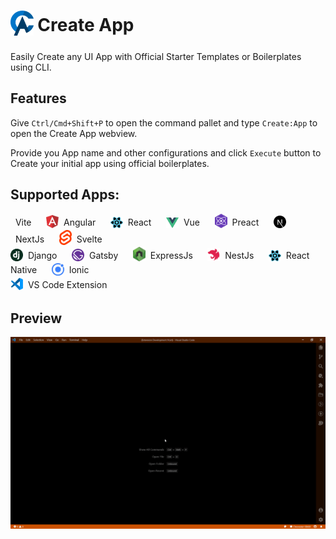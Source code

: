<h1>
  <sub><img src="https://raw.githubusercontent.com/R35007/create-app-support/master/images/ca-logo.png" height="40"></sub> Create App
</h1>

Easily Create any UI App with Official Starter Templates or Boilerplates using CLI.

## Features

Give `Ctrl/Cmd+Shift+P` to open the command pallet and type `Create:App` to open the Create App webview.

Provide you App name and other configurations and click `Execute` button to Create your initial app using official boilerplates.

## Supported Apps:

<span><sub><a href="https://vitejs.dev/"><img src="https://vitejs.dev/logo.svg" alt="" width="20"></a></sub>&nbsp;&nbsp;Vite</span>&nbsp;&nbsp;&nbsp;&nbsp;&nbsp;
<span><sub><a href="https://angular.io/"><img src="https://raw.githubusercontent.com/R35007/create-app-support/master/images/angular.png" alt="" width="20"></a></sub>&nbsp;&nbsp;Angular</span>&nbsp;&nbsp;&nbsp;&nbsp;&nbsp;
<span><sub><a href="https://reactjs.org/"><img src="https://raw.githubusercontent.com/R35007/create-app-support/master/images/react.png" alt="" width="20"></a></sub>&nbsp;&nbsp;React</span>&nbsp;&nbsp;&nbsp;&nbsp;&nbsp;
<span><sub><a href="https://vuejs.org/"><img src="https://raw.githubusercontent.com/R35007/create-app-support/master/images/vue.png" alt="" width="20"></a></sub>&nbsp;&nbsp;Vue</span>&nbsp;&nbsp;&nbsp;&nbsp;&nbsp;
<span><sub><a href="https://preactjs.com/"><img src="https://raw.githubusercontent.com/R35007/create-app-support/master/images/preact.png" alt="" width="20"></a></sub>&nbsp;&nbsp;Preact</span>&nbsp;&nbsp;&nbsp;&nbsp;&nbsp;
<span><sub><a href="https://nextjs.org/"><img src="https://raw.githubusercontent.com/R35007/create-app-support/master/images/nextJs.png" alt="" width="20"></a></sub>&nbsp;&nbsp;NextJs</span>&nbsp;&nbsp;&nbsp;&nbsp;&nbsp;
<span><sub><a href="https://svelte.dev/"><img src="https://raw.githubusercontent.com/R35007/create-app-support/master/images/svelte.png" alt="" width="20"></a></sub>&nbsp;&nbsp;Svelte</span>&nbsp;&nbsp;&nbsp;&nbsp;&nbsp;<br/>
<span><sub><a href="https://www.djangoproject.com/"><img src="https://raw.githubusercontent.com/R35007/create-app-support/master/images/django.png" alt="" width="20"></a></sub>&nbsp;&nbsp;Django</span>&nbsp;&nbsp;&nbsp;&nbsp;&nbsp;
<span><sub><a href="https://www.gatsbyjs.com/"><img src="https://raw.githubusercontent.com/R35007/create-app-support/master/images/gatsby.png" alt="" width="20"></a></sub>&nbsp;&nbsp;Gatsby</span>&nbsp;&nbsp;&nbsp;&nbsp;&nbsp;
<span><sub><a href="https://expressjs.com/"><img src="https://raw.githubusercontent.com/R35007/create-app-support/master/images/expressJs.png" alt="" width="20"></a></sub>&nbsp;&nbsp;ExpressJs</span>&nbsp;&nbsp;&nbsp;&nbsp;&nbsp;
<span><sub><a href="https://nestjs.com/"><img src="https://raw.githubusercontent.com/R35007/create-app-support/master/images/nestJs.png" alt="" width="20"></a></sub>&nbsp;&nbsp;NestJs</span>&nbsp;&nbsp;&nbsp;&nbsp;&nbsp;
<span><sub><a href="https://reactnative.dev/"><img src="https://raw.githubusercontent.com/R35007/create-app-support/master/images/react.png" alt="" width="20"></a></sub>&nbsp;&nbsp;React Native</span>&nbsp;&nbsp;&nbsp;&nbsp;&nbsp;
<span><sub><a href="https://ionicframework.com/"><img src="https://raw.githubusercontent.com/R35007/create-app-support/master/images/ionic.png" alt="" width="20"></a></sub>&nbsp;&nbsp;Ionic</span>&nbsp;&nbsp;&nbsp;&nbsp;&nbsp;<br/>
<span><sub><a href="https://code.visualstudio.com/api"><img src="https://raw.githubusercontent.com/R35007/create-app-support/master/images/vscode.png" alt="" width="20"></a></sub>&nbsp;&nbsp;VS Code Extension</span>&nbsp;&nbsp;&nbsp;&nbsp;&nbsp;

## Preview

![Screen Capture in Action](https://raw.githubusercontent.com/R35007/create-app-support/master/images/previews/preview_v3.0.0.gif)
